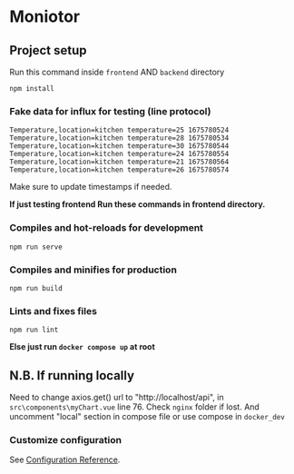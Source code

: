 # Moniotor

## Project setup
Run this command inside `frontend` AND `backend` directory
```
npm install
```

### Fake data for influx for testing (line protocol)
```
Temperature,location=kitchen temperature=25 1675780524
Temperature,location=kitchen temperature=28 1675780534
Temperature,location=kitchen temperature=30 1675780544
Temperature,location=kitchen temperature=24 1675780554
Temperature,location=kitchen temperature=21 1675780564
Temperature,location=kitchen temperature=26 1675780574
```
Make sure to update timestamps if needed.

**If just testing frontend Run these commands in frontend directory.**
### Compiles and hot-reloads for development
```
npm run serve
```

### Compiles and minifies for production
```
npm run build
```

### Lints and fixes files
```
npm run lint
```

**Else just run ```docker compose up``` at root**

## N.B. If running locally
Need to change axios.get() url to "http://localhost/api", in ```src\components\myChart.vue``` line 76. Check `nginx` folder if lost. And uncomment "local" section in compose file or use compose in `docker_dev`

### Customize configuration
See [Configuration Reference](https://cli.vuejs.org/config/).
